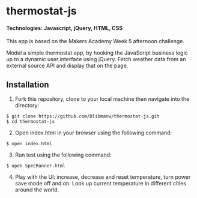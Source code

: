 # thermostat-js

#### Technologies: Javascript, jQuery, HTML, CSS 

This app is based on the Makers Academy Week 5 afternoon challenge. 

Model a simple thermostat app, by hooking the JavaScript business logic up to a dynamic user interface using jQuery.
Fetch weather data from an external source API and display that on the page.

## Installation

1. Fork this repository, clone to your local machine then navigate into the directory:
```
$ git clone https://github.com/Dlibmanw/thermostat-js.git
$ cd thermostat-js
```
2. Open index.html in your browser using the following command:
```
$ open index.html
```
3. Run test using the following command:
```
$ open SpecRunner.html
```
4. Play with the UI: increase, decrease and reset temperature, turn power save mode off and on. Look up current temperature in different cities around the world. 
